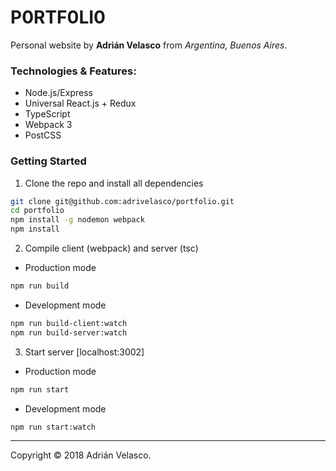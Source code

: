 # P0RTF0LI0
Personal website by **Adrián Velasco** from _Argentina, Buenos Aires_.

### Technologies & Features:
- Node.js/Express
- Universal React.js + Redux
- TypeScript
- Webpack 3
- PostCSS

### Getting Started

1. Clone the repo and install all dependencies

````bash
git clone git@github.com:adrivelasco/portfolio.git
cd portfolio
npm install -g nodemon webpack
npm install
````

2. Compile client (webpack) and server (tsc)

  * Production mode

  ````bash
  npm run build
  ````

  * Development mode

  ````bash
  npm run build-client:watch
  npm run build-server:watch
  ````

3. Start server [localhost:3002]

  * Production mode

  ````bash
  npm run start
  ````

  * Development mode

  ````bash
  npm run start:watch
  ````

---

Copyright © 2018 Adrián Velasco.